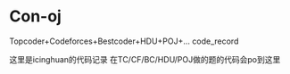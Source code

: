 # Con-oj

Topcoder+Codeforces+Bestcoder+HDU+POJ+... code_record

这里是icinghuan的代码记录
在TC/CF/BC/HDU/POJ做的题的代码会po到这里
